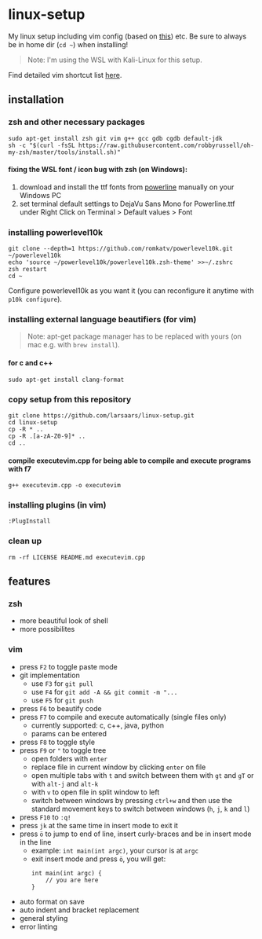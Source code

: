 # linux-setup
My linux setup including vim config (based on [this](https://github.com/ny64/vim-setup)) etc. Be sure to always be in home dir (`cd ~`) when installing!
> Note: I'm using the WSL with Kali-Linux for this setup.

Find detailed vim shortcut list [here](https://github.com/larsaars/vim-shortcuts).

## installation
### zsh and other necessary packages
    sudo apt-get install zsh git vim g++ gcc gdb cgdb default-jdk
    sh -c "$(curl -fsSL https://raw.githubusercontent.com/robbyrussell/oh-my-zsh/master/tools/install.sh)"
#### fixing the WSL font / icon bug with zsh (on Windows):
1. download and install the ttf fonts from [powerline](https://github.com/powerline/fonts/tree/master/DejaVuSansMono) manually on your Windows PC
2. set terminal default settings to DejaVu Sans Mono for Powerline.ttf under Right Click on Terminal > Default values > Font
### installing powerlevel10k
    git clone --depth=1 https://github.com/romkatv/powerlevel10k.git ~/powerlevel10k
    echo 'source ~/powerlevel10k/powerlevel10k.zsh-theme' >>~/.zshrc
    zsh restart
    cd ~
Configure powerlevel10k as you want it (you can reconfigure it anytime with `p10k configure`).
### installing external language beautifiers (for vim)
> Note: apt-get package manager has to be replaced with yours (on mac e.g. with `brew install`).
#### for c and c++
    sudo apt-get install clang-format
### copy setup from this repository
    git clone https://github.com/larsaars/linux-setup.git
    cd linux-setup
    cp -R * ..
    cp -R .[a-zA-Z0-9]* ..
    cd ..
#### compile executevim.cpp for being able to compile and execute programs with f7
    g++ executevim.cpp -o executevim
### installing plugins (in vim)
    :PlugInstall
### clean up
    rm -rf LICENSE README.md executevim.cpp

## features
### zsh
* more beautiful look of shell
* more possibilites
### vim
* press `F2` to toggle paste mode
* git implementation
    * use `F3` for `git pull`
    * use `F4` for `git add -A && git commit -m "...`
    * use `F5` for `git push`
* press `F6` to beautify code
* press `F7` to compile and execute automatically (single files only)
    * currently supported: c, c++, java, python
    * params can be entered
* press `F8` to toggle style
* press `F9` or `"` to toggle tree
    * open folders with `enter`
    * replace file in current window by clicking `enter` on file
    * open multiple tabs with `t` and switch between them with `gt` and `gT` or with `alt-j` and `alt-k`
    * with `v` to open file in split window to left
    * switch between windows by pressing `ctrl+w` and then use the standard movement keys to switch between windows (`h`, `j`, `k` and `l`)
* press `F10` to `:q!`
* press `jk` at the same time in insert mode to exit it
* press `ö` to jump to end of line, insert curly-braces and be in insert mode in the line
    * example: `int main(int argc)`, your cursor is at `argc`
    * exit insert mode and press `ö`, you will get:
        ```
        int main(int argc) {
            // you are here
        }
        ```
* auto format on save
* auto indent and bracket replacement
* general styling
* error linting
